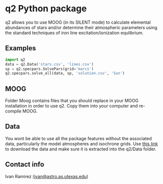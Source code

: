 q2 Python package
=================

q2 allows you to use MOOG (in its SILENT mode) to calculate elemental abundances of stars and/or determine their atmospheric parameters using the standard techniques of iron line excitation/ionization equlibrium.

Examples
--------

```python
import q2
data = q2.Data('stars.csv', 'lines.csv')
sp = q2.specpars.SolvePars(grid='marcs')
q2.specpars.solve_all(data, sp, 'solution.csv', 'Sun')
```

MOOG
----

Folder Moog contains files that you should replace in your MOOG installation in order to use q2. Copy them into your computer and re-compile MOOG.

Data
----

You wont be able to use all the package features without the associated data, particularly the model atmospheres and isochrone grids. Use <a href="http://www.astrochasqui.com/astro/share/q2Data.tar.gz">this link</a> to download the data and make sure it is extracted into the q2/Data folder.

Contact info
------------

Ivan Ramirez (ivan@astro.as.utexas.edu)
